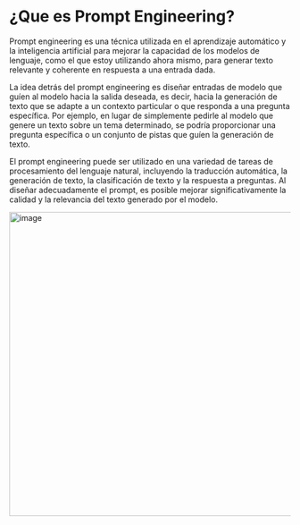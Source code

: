 # ¿Que es Prompt Engineering?
Prompt engineering es una técnica utilizada en el aprendizaje automático y la inteligencia artificial para mejorar la capacidad de los modelos de lenguaje, como el que estoy utilizando ahora mismo, para generar texto relevante y coherente en respuesta a una entrada dada.

La idea detrás del prompt engineering es diseñar entradas de modelo que guíen al modelo hacia la salida deseada, es decir, hacia la generación de texto que se adapte a un contexto particular o que responda a una pregunta específica. Por ejemplo, en lugar de simplemente pedirle al modelo que genere un texto sobre un tema determinado, se podría proporcionar una pregunta específica o un conjunto de pistas que guíen la generación de texto.

El prompt engineering puede ser utilizado en una variedad de tareas de procesamiento del lenguaje natural, incluyendo la traducción automática, la generación de texto, la clasificación de texto y la respuesta a preguntas. Al diseñar adecuadamente el prompt, es posible mejorar significativamente la calidad y la relevancia del texto generado por el modelo.

<img width="544" alt="image" src="https://user-images.githubusercontent.com/92232878/236373705-1d9e1387-d102-444c-8d14-73956e449a90.png">

